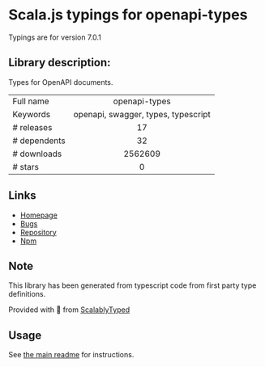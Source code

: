 
# Scala.js typings for openapi-types

Typings are for version 7.0.1

## Library description:
Types for OpenAPI documents.

|                    |                 |
| ------------------ | :-------------: |
| Full name          | openapi-types |
| Keywords           | openapi, swagger, types, typescript |
| # releases         | 17 |
| # dependents       | 32 |
| # downloads        | 2562609 |
| # stars            | 0 |

## Links
- [Homepage](https://github.com/kogosoftwarellc/open-api/tree/master/packages/openapi-types#readme)
- [Bugs](https://github.com/kogosoftwarellc/open-api/issues?utf8=%E2%9C%93&q=is%3Aissue+is%3Aopen+label%3Aopenapi-types)
- [Repository](https://github.com/kogosoftwarellc/open-api)
- [Npm](https://www.npmjs.com/package/openapi-types)
    


## Note
This library has been generated from typescript code from first party type definitions.

Provided with :purple_heart: from [ScalablyTyped](https://github.com/oyvindberg/ScalablyTyped)

## Usage
See [the main readme](../../readme.md) for instructions.


